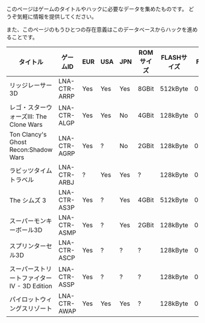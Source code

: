 このページはゲームのタイトルやハックに必要なデータを集めたものです。
どうぞ気軽に情報を提供してください。

また、このページのもうひとつの存在意義はこのデータベースからハックを進めることです。

| タイトル                                    | ゲームID     | EUR | USA | JPN | ROMサイズ | FLASHサイズ | FLASH ID | FLASH Chip \# | 入手先                                                                                                                            |
|---------------------------------------------|--------------|-----|-----|-----|-----------|-------------|----------|---------------|-----------------------------------------------------------------------------------------------------------------------------------|
| リッジレーサー3D                            | LNA-CTR-ARRP | Yes | Yes | Yes | 8GBit     | 512kByte    | 0xC22213 | 25L4001       | ?                                                                                                                                 |
| レゴ・スターウォーズIII: The Clone Wars     | LNA-CTR-ALGP | Yes | Yes | No  | 4GBit     | 128kByte    | 0xC22211 | 25L1001       | ?                                                                                                                                 |
| Ton Clancy's Ghost Recon:Shadow Wars        | LNA-CTR-AGRP | Yes | ?   | No  | 2GBit     | 128kByte    | 0xC22211 | 25L1001       | ?                                                                                                                                 |
| ラビッツタイムトラベル                      | LNA-CTR-ARBJ | ?   | Yes | Yes | ?         | 128kByte    | 0xC22211 | 25L1001       | [de](http://dl.dropbox.com/u/7830918/3DS%20Upload/decrypted.bin)/[en](http://dl.dropbox.com/u/7830918/3DS%20Upload/encrypted.bin) |
| The シムズ 3                                | LNA-CTR-AS3P | Yes | ?   | Yes | 4GBit     | 512kByte    | 0xC22213 | 25L4001       | ?                                                                                                                                 |
| スーパーモンキーボール3D                    | LNA-CTR-ASMP | Yes | ?   | Yes | 2GBit     | 128kByte    | 0xC22211 | 25L1001       | ?                                                                                                                                 |
| スプリンターセル3D                          | LNA-CTR-ASCP | Yes | ?   | ?   | ?         | 128kByte    | 0xC22211 | 25L1001       | ?                                                                                                                                 |
| スーパーストリートファイターIV - 3D Edition | LNA-CTR-ASSP | Yes | ?   | ?   | ?         | 128kByte    | 0xC22211 | 25L1001       | ?                                                                                                                                 |
| パイロットウィングスリゾート                | LNA-CTR-AWAP | Yes | Yes | Yes | ?         | 128kByte    | 0xC22211 | 25L1001       | ?                                                                                                                                 |